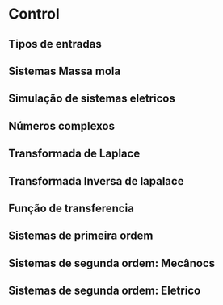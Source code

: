 # Control

## Tipos de entradas

## Sistemas Massa mola  

## Simulação de sistemas eletricos

## Números complexos

## Transformada de Laplace

## Transformada Inversa de lapalace

## Função de transferencia

## Sistemas de primeira ordem

## Sistemas de segunda ordem: Mecânocs

## Sistemas de segunda ordem: Eletrico

